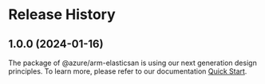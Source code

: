 # Release History
    
## 1.0.0 (2024-01-16)

The package of @azure/arm-elasticsan is using our next generation design principles. To learn more, please refer to our documentation [Quick Start](https://aka.ms/js-track2-quickstart).
